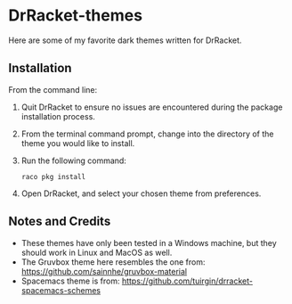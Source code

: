 # DrRacket-themes
Here are some of my favorite dark themes written for DrRacket.

## Installation
From the command line:
1. Quit DrRacket to ensure no issues are encountered during the package installation process.
2. From the terminal command prompt, change into the directory of the theme you would like to install.
3. Run the following command:

      ```console
     raco pkg install
      ```
4. Open DrRacket, and select your chosen theme from preferences.

## Notes and Credits
- These themes have only been tested in a Windows machine, but they should work in Linux and MacOS as well.
- The Gruvbox theme here resembles the one from:
https://github.com/sainnhe/gruvbox-material
- Spacemacs theme is from:
https://github.com/tuirgin/drracket-spacemacs-schemes
